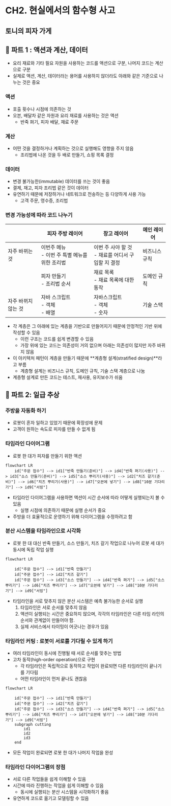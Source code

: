 # CH2. 현실에서의 함수형 사고

## 토니의 피자 가게

## 🍕 파트 1 : 액션과 계산, 데이터

- 요리 재료와 기타 필요 자원을 사용하는 코드를 액션으로 구분, 나머지 코드는 계산으로 구분
- 실제로 액션, 계산, 데이터라는 용어를 사용하지 않더라도 아래와 같은 기준으로 나누는 것은 중요



### 액션

- 호출 횟수나 시점에 의존하는 것
- 오븐, 배달차 같은 자원과 요리 재료를 사용하는 것은 액션
  - 반죽 펴기, 피자 배달, 재료 주문



### 계산

- 어떤 것을 결정하거나 계획하는 것으로 실행해도 영향을 주지 않음
  - 조리법에 나온 것을 두 배로 만들기, 쇼핑 목록 결정



### 데이터

- 변경 불가능한(immutable) 데이터를 쓰는 것이 좋음
- 결제, 재고, 피자 조리법 같은 것이 데이터
- 유연하기 때문에 저장하거나 네트워크로 전송하는 등 다양하게 사용 가능
  - 고객 주문, 영수증, 조리법



### 변경 가능성에 따라 코드 나누기

|                     | 피자 주방 레이어                                   | 창고 레이어                                            | 메인 레이어   |
| ------------------- | -------------------------------------------------- | ------------------------------------------------------ | ------------- |
| 자주 바뀌는 것      | 이번주 메뉴<br />- 이번 주 특별 메뉴를 위한 조리법 | 이번 주 사야 할 것<br />- 재료를 어디서 구입할 지 결정 | 비즈니스 규칙 |
|                     | 피자 만들기<br />- 조리법 순서                     | 재료 목록<br />- 재료 목록에 대한 동작                 | 도메인 규칙   |
| 자주 바뀌지 않는 것 | 자바 스크립트<br />- 객체<br />- 배열              | 자바스크립트<br />- 객체<br />- 숫자                   | 기술 스택     |

- 각 계층은 그 아래에 있는 계층을 기반으로 만들어지기 때문에 안정적인 기반 위에 작성할 수 있음
  - 이런 구조는 코드를 쉽게 변경할 수 있음
  - 가장 위에 있는 코드는 의존성이 거의 없으며 아래는 의존성이 많지만 자주 바뀌지 않음
- 이 아키텍처 패턴이 계층을 만들기 때문에 **계층형 설계(stratified design)**라고 부름
  - 계층형 설계는 비즈니스 규칙, 도메인 규칙, 기술 스택 계층으로 나눔
- 계층형 설계로 만든 코드는 테스트, 재사용, 유지보수가 쉬움



## 🍕 파트 2: 일급 추상

### 주방을 자동화 하기

- 로봇이 혼자 일하고 있었기 때문에 확장성에 문제
- 고객이 원하는 속도로 피자를 만들 수 없게 됨 



### 타임라인 다이어그램

- 로봇 한 대가 피자를 만들기 위한 액션

``` mermaid
flowchart LR
	id["주문 접수"] --> id1["반죽 만들기(준비)"] --> id4["반죽 펴기(사용)"] --> id3["소스 만들기(준비)"] --> id5["소스 뿌리기(사용)"] --> id2["치즈 갈기(준비)"] --> id6["치즈 뿌리기(사용)"] --> id7["오븐에 넣기"] --> id8["10분 기다리기"] --> id9["서빙"]
```

- 타임라인 다이어그램을 사용하면 액션이 시간 순서에 따라 어떻게 실행되는지 볼 수 있음
  - 실행 시점에 의존하기 때문에 실행 순서가 중요
- 주방을 더 효율적으로 운영하기 위해 다이어그램을 수정하려고 함



### 분산 시스템을 타임라인으로 시각화

- 로봇 한 대 대신 반죽 만들기, 소스 만들기, 치즈 갈기 작업으로 나누어 로봇 세 대가 동시에 독립 작업 실행

```mermaid
flowchart LR

	id["주문 접수"] --> id1["반죽 만들기"]
	id["주문 접수"] --> id2["치즈 갈기"]
	id["주문 접수"] --> id3["소스 만들기"] --> id4["반죽 펴기"] --> id5["소스 뿌리기"] --> id6["치즈 뿌리기"] --> id7["오븐에 넣기"] --> id8["10분 기다리기"] --> id9["서빙"]

```

- 타임라인을 서로 맞추지 않은 분산 시스템은 예측 불가능한 순서로 실행
  1. 타임라인은 서로 순서를 맞추지 않음
  2. 액션이 실행되는 시간은 중요하지 않으며, 각각의 타임라인은 다른 타임 라인의 순서와 관계없이 만들어야 함.
  3. 실제 서비스에서 타이밍이 어긋나는 경우가 있음



### 타임라인 커팅 : 로봇이 서로를 기다릴 수 있게 하기

- 여러 타임라인이 동시에 진행될 때 서로 순서를 맞추는 방법
- 고차 동작(high-order operation)으로 구현
  - 각 타임라인은 독립적으로 동작하고 작업이 완료되면 다른 타임라인이 끝나기를 기다림
  - 어떤 타임라인이 먼저 끝나도 괜찮음

``` mermaid
flowchart LR

	id["주문 접수"] --> id1["반죽 만들기"]
	id["주문 접수"] --> id2["치즈 갈기"]
	id["주문 접수"] --> id3["소스 만들기"] --> id4["반죽 펴기"] --> id5["소스 뿌리기"] --> id6["치즈 뿌리기"] --> id7["오븐에 넣기"] --> id8["10분 기다리기"] --> id9["서빙"]
	subgraph cutting
		id1
		id2
		id3
	end

```

- 모든 작업이 완료되면 로봇 한 대가 나머지 작업을 완성



### 타임라인 다이어그램의 장점

- 서로 다른 작업들을 쉽게 이해할 수 있음
- 시간에 따라 진행하는 작업을 쉽게 이해할 수 있음
  - 동시에 실행되는 분산 시스템을 시각화하기 좋음
- 유연하게 코드로 옮기고 모델링할 수 있음